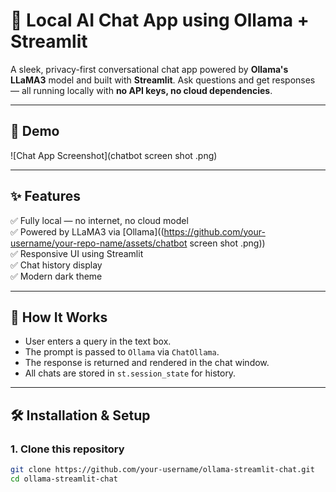 # 🤖 Local AI Chat App using Ollama + Streamlit

A sleek, privacy-first conversational chat app powered by **Ollama's LLaMA3** model and built with **Streamlit**. Ask questions and get responses — all running locally with **no API keys, no cloud dependencies**.

---

## 📸 Demo

![Chat App Screenshot](chatbot screen shot .png)

---

## ✨ Features

✅ Fully local — no internet, no cloud model  
✅ Powered by LLaMA3 via [Ollama]((https://github.com/your-username/your-repo-name/assets/chatbot screen shot .png))  
✅ Responsive UI using Streamlit  
✅ Chat history display  
✅ Modern dark theme  

---

## 🚀 How It Works

- User enters a query in the text box.
- The prompt is passed to `Ollama` via `ChatOllama`.
- The response is returned and rendered in the chat window.
- All chats are stored in `st.session_state` for history.

---

## 🛠️ Installation & Setup

### 1. Clone this repository

```bash
git clone https://github.com/your-username/ollama-streamlit-chat.git
cd ollama-streamlit-chat
